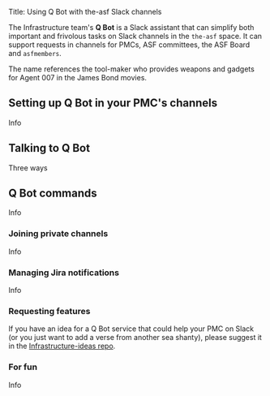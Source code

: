 Title: Using Q Bot with the-asf Slack channels

The Infrastructure team's **Q Bot** is a Slack assistant that can simplify both important and frivolous tasks on Slack channels in the `the-asf` space. It can support requests in channels for PMCs, ASF committees, the ASF Board and `asfmembers`.

The name references the tool-maker who provides weapons and gadgets for Agent 007 in the James Bond movies.

## Setting up Q Bot in your PMC's channels

Info

## Talking to Q Bot
Three ways

## Q Bot commands
Info

### Joining private channels
Info

### Managing Jira notifications
Info

### Requesting features
If you have an idea for a Q Bot service that could help your PMC on Slack (or you just want to add a verse from another sea shanty), please suggest it in the <a href="https://github.com/apache/infrastructure-ideas/discussions/categories/qbot" target="_blank">Infrastructure-ideas repo</a>.

### For fun
Info
